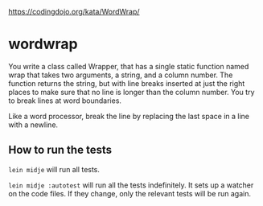 https://codingdojo.org/kata/WordWrap/

# wordwrap

You write a class called Wrapper, that has a single static function named wrap that takes two arguments, a string, and a column number. The function returns the string, but with line breaks inserted at just the right places to make sure that no line is longer than the column number. You try to break lines at word boundaries.

Like a word processor, break the line by replacing the last space in a line with a newline.


## How to run the tests

`lein midje` will run all tests.

`lein midje :autotest` will run all the tests indefinitely. It sets up a
watcher on the code files. If they change, only the relevant tests will be
run again.
